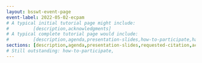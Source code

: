 ```yaml
---
layout: bsswt-event-page
event-label: 2022-05-02-ecpam
# A typical initial tutorial page might include:
#         [description,acknowledgments]
# A typical complete tutorial page would include: 
#         [description,agenda,presentation-slides,how-to-participate,hands-on-exercises,stay-in-touch,resources-from-presentations,requested-citation,acknowledgments]
sections: [description,agenda,presentation-slides,requested-citation,acknowledgments]
# Still outstanding: how-to-participate,
---
```


